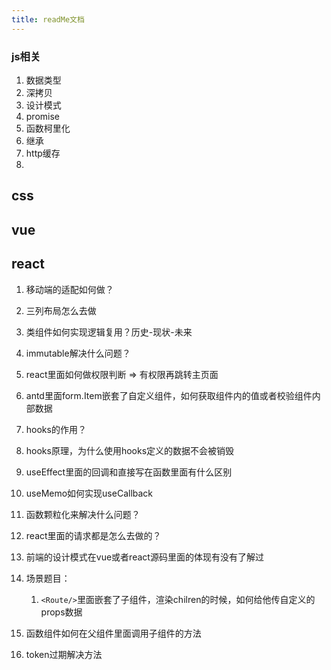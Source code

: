 ```yaml
---
title: readMe文档
---
```




### js相关

1. 数据类型
2. 深拷贝
3. 设计模式
4. promise
5.  函数柯里化
6. 继承
7. http缓存
7. 

## css



## vue



## react




1. 移动端的适配如何做？
2. 三列布局怎么去做
3. 类组件如何实现逻辑复用？历史-现状-未来
4. immutable解决什么问题？
5. react里面如何做权限判断 => 有权限再跳转主页面
8. antd里面form.Item嵌套了自定义组件，如何获取组件内的值或者校验组件内部数据
7. hooks的作用？
8. hooks原理，为什么使用hooks定义的数据不会被销毁
9. useEffect里面的回调和直接写在函数里面有什么区别
10. useMemo如何实现useCallback
11. 函数颗粒化来解决什么问题？
12. react里面的请求都是怎么去做的？
13. 前端的设计模式在vue或者react源码里面的体现有没有了解过
14. 场景题目：

    1. `<Route/>`里面嵌套了子组件，渲染chilren的时候，如何给他传自定义的props数据
15. 函数组件如何在父组件里面调用子组件的方法
16. token过期解决方法





